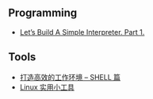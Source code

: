 
## Programming
- [Let’s Build A Simple Interpreter. Part 1.](https://ruslanspivak.com/lsbasi-part1/)

## Tools
- [打造高效的工作环境 – SHELL 篇](https://coolshell.cn/articles/19219.html)
- [Linux 实用小工具](https://www.unixmen.com/10-useful-utilities-linux-users/)
